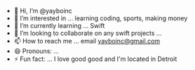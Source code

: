 - 👋 Hi, I’m @yayboinc
- 👀 I’m interested in ... learning coding, sports, making money
- 🌱 I’m currently learning ... Swift
- 💞️ I’m looking to collaborate on any swift projects ... 
- 📫 How to reach me ... email yayboinc@gmail.com
- 😄 Pronouns: ...
- ⚡ Fun fact: ... I love good good and I'm located in Detroit 

<!---
yayboinc/yayboinc is a ✨ special ✨ repository because its `README.md` (this file) appears on your GitHub profile.
You can click the Preview link to take a look at your changes.
--->
